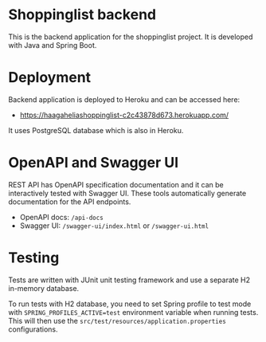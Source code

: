 # Shoppinglist backend

This is the backend application for the shoppinglist project. It is developed with Java and Spring Boot.

# Deployment

Backend application is deployed to Heroku and can be accessed here:
- https://haagaheliashoppinglist-c2c43878d673.herokuapp.com/

It uses PostgreSQL database which is also in Heroku.

# OpenAPI and Swagger UI

REST API has OpenAPI specification documentation and it can be interactively tested with Swagger UI. These tools automatically generate documentation for the API endpoints.

- OpenAPI docs: `/api-docs`
- Swagger UI: `/swagger-ui/index.html` or `/swagger-ui.html`

# Testing

Tests are written with JUnit unit testing framework and use a separate H2 in-memory database.

To run tests with H2 database, you need to set Spring profile to test mode with `SPRING_PROFILES_ACTIVE=test` environment variable when running tests. This will then use the `src/test/resources/application.properties` configurations.
